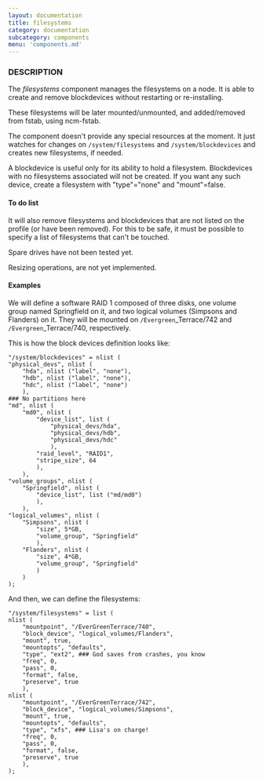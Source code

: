 ```yaml
---
layout: documentation
title: filesystems
category: documentation
subcategory: components
menu: 'components.md'
---
```

### DESCRIPTION

The _filesystems_ component manages the filesystems on a node. It is able
to create and remove blockdevices without restarting or
re-installing.

These filesystems will be later mounted/unmounted, and added/removed
from fstab, using ncm-fstab.

The component doesn't provide any special resources at the moment. It
just watches for changes on `/system/filesystems` and `/system/blockdevices` and
creates new filesystems, if needed.

A blockdevice is useful only for its ability to hold a
filesystem. Blockdevices with no filesystems associated will not be
created. If you want any such device, create a filesystem with
"type"="none" and "mount"=false.

#### To do list

It will also remove filesystems and blockdevices that are not listed
on the profile (or have been removed). For this to be safe, it must be
possible to specify a list of filesystems that can't be touched.

Spare drives have not been tested yet.

Resizing operations, are not yet implemented.

#### Examples

We will define a software RAID 1 composed of three disks, one volume
group named Springfield on it, and two logical volumes (Simpsons and
Flanders) on it. They will be mounted on `/Evergreen`\_Terrace/742 and
`/Evergreen`\_Terrace/740, respectively.

This is how the block devices definition looks like:

    "/system/blockdevices" = nlist (
	"physical_devs", nlist (
		"hda", nlist ("label", "none"),
		"hdb", nlist ("label", "none"),
		"hdc", nlist ("label", "none")
		),
	### No partitions here
	"md", nlist (
		"md0", nlist (
			"device_list", list (
				"physical_devs/hda",
				"physical_devs/hdb",
				"physical_devs/hdc"
				),
			"raid_level", "RAID1",
			"stripe_size", 64
			),
		),
	"volume_groups", nlist (
		"Springfield", nlist (
			"device_list", list ("md/md0")
			),
		),
	"logical_volumes", nlist (
		"Simpsons", nlist (
			"size", 5*GB,
			"volume_group", "Springfield"
			),
		"Flanders", nlist (
			"size", 4*GB,
			"volume_group", "Springfield"
			)
		)
	);

And then, we can define the filesystems:

    "/system/filesystems" = list (
	nlist (
		"mountpoint", "/EverGreenTerrace/740",
		"block_device", "logical_volumes/Flanders",
		"mount", true,
		"mountopts", "defaults",
		"type", "ext2", ### God saves from crashes, you know
		"freq", 0,
		"pass", 0,
		"format", false,
		"preserve", true
		),
	nlist (
		"mountpoint", "/EverGreenTerrace/742",
		"block_device", "logical_volumes/Simpsons",
		"mount", true,
		"mountopts", "defaults",
		"type", "xfs", ### Lisa's on charge!
		"freq", 0,
		"pass", 0,
		"format", false,
		"preserve", true
		),
	);
